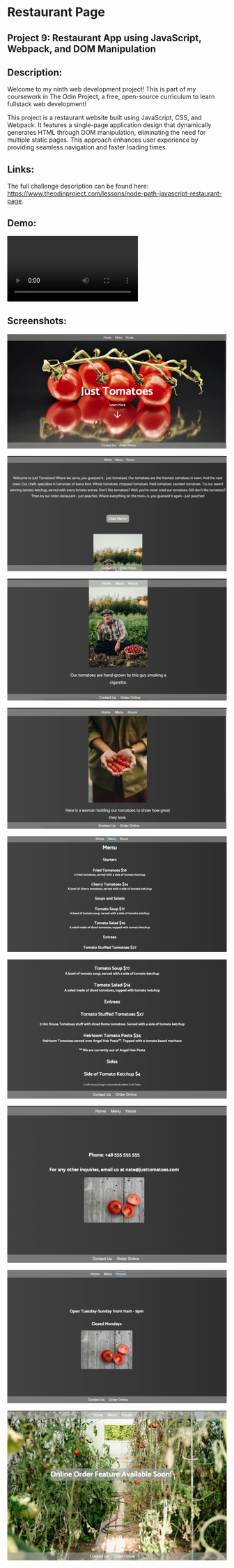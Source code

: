 # Restaurant Page
## Project 9: Restaurant App using JavaScript, Webpack, and DOM Manipulation

## Description: 
Welcome to my ninth web development project! This is part of my coursework in The Odin Project, a free, open-source curriculum to learn fullstack web development! 

This project is a restaurant website built using JavaScript, CSS, and Webpack. It features a single-page application design that dynamically generates HTML through DOM manipulation, eliminating the need for multiple static pages. This approach enhances user experience by providing seamless navigation and faster loading times.

## Links:
The full challenge description can be found here: https://www.theodinproject.com/lessons/node-path-javascript-restaurant-page. 

## Demo: 
![Demo](screenshots/demo.mp4)

## Screenshots: 
![Homepage](screenshots/title.png)

![About](screenshots/about.png)

![About Image 1](screenshots/home-image1.png)

![About Image 2](screenshots/home-image2.png)

![Menu 1](screenshots/menu.png)

![Menu 2](screenshots/menu-2.png)

![Contact](screenshots/contact.png)

![Hours](screenshots/hours.png)

![Order Online](screenshots/order-online.png) 